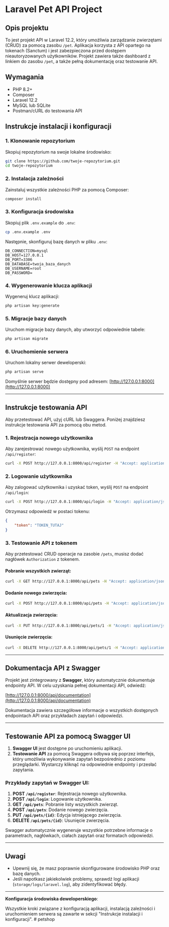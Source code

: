 # Laravel Pet API Project

## Opis projektu

To jest projekt API w Laravel 12.2, który umożliwia zarządzanie zwierzętami (CRUD) za pomocą zasobu `/pet`. Aplikacja korzysta z API opartego na tokenach (Sanctum) i jest zabezpieczona przed dostępem nieautoryzowanych użytkowników. Projekt zawiera także dashboard z linkiem do zasobu `/pet`, a także pełną dokumentację oraz testowanie API.

## Wymagania

- PHP 8.2+
- Composer
- Laravel 12.2
- MySQL lub SQLite
- Postman/cURL do testowania API

## Instrukcje instalacji i konfiguracji

### 1. Klonowanie repozytorium

Skopiuj repozytorium na swoje lokalne środowisko:

```bash
git clone https://github.com/twoje-repozytorium.git
cd twoje-repozytorium
```

### 2. Instalacja zależności

Zainstaluj wszystkie zależności PHP za pomocą Composer:

```bash
composer install
```

### 3. Konfiguracja środowiska

Skopiuj plik `.env.example` do `.env`:

```bash
cp .env.example .env
```

Następnie, skonfiguruj bazę danych w pliku `.env`:

```env
DB_CONNECTION=mysql
DB_HOST=127.0.0.1
DB_PORT=3306
DB_DATABASE=twoja_baza_danych
DB_USERNAME=root
DB_PASSWORD=
```

### 4. Wygenerowanie klucza aplikacji

Wygeneruj klucz aplikacji:

```bash
php artisan key:generate
```

### 5. Migracje bazy danych

Uruchom migracje bazy danych, aby utworzyć odpowiednie tabele:

```bash
php artisan migrate
```

### 6. Uruchomienie serwera

Uruchom lokalny serwer deweloperski:

```bash
php artisan serve
```

Domyślnie serwer będzie dostępny pod adresem: [http://127.0.0.1:8000](http://127.0.0.1:8000)

---

## Instrukcje testowania API

Aby przetestować API, użyj cURL lub Swaggera. Poniżej znajdziesz instrukcje testowania API za pomocą obu metod.

### 1. Rejestracja nowego użytkownika

Aby zarejestrować nowego użytkownika, wyślij `POST` na endpoint `/api/register`:

```bash
curl -X POST http://127.0.0.1:8000/api/register -H "Accept: application/json" -d "name=Test User&email=test@example.com&password=password123&password_confirmation=password123"
```

### 2. Logowanie użytkownika

Aby zalogować użytkownika i uzyskać token, wyślij `POST` na endpoint `/api/login`:

```bash
curl -X POST http://127.0.0.1:8000/api/login -H "Accept: application/json" -d "email=test@example.com&password=password123"
```

Otrzymasz odpowiedź w postaci tokenu:

```json
{
    "token": "TOKEN_TUTAJ"
}
```

### 3. Testowanie API z tokenem

Aby przetestować CRUD operacje na zasobie `/pets`, musisz dodać nagłówek `Authorization` z tokenem.

#### Pobranie wszystkich zwierząt:

```bash
curl -X GET http://127.0.0.1:8000/api/pets -H "Accept: application/json" -H "Authorization: Bearer TOKEN_TUTAJ"
```

#### Dodanie nowego zwierzęcia:

```bash
curl -X POST http://127.0.0.1:8000/api/pets -H "Accept: application/json" -H "Authorization: Bearer TOKEN_TUTAJ" -d "name=Dog&species=Canine"
```

#### Aktualizacja zwierzęcia:

```bash
curl -X PUT http://127.0.0.1:8000/api/pets/1 -H "Accept: application/json" -H "Authorization: Bearer TOKEN_TUTAJ" -d "name=Updated Dog&species=Canine"
```

#### Usunięcie zwierzęcia:

```bash
curl -X DELETE http://127.0.0.1:8000/api/pets/1 -H "Accept: application/json" -H "Authorization: Bearer TOKEN_TUTAJ"
```

---

## Dokumentacja API z Swagger

Projekt jest zintegrowany z **Swagger**, który automatycznie dokumentuje endpointy API. W celu uzyskania pełnej dokumentacji API, odwiedź:

[http://127.0.0.1:8000/api/documentation](http://127.0.0.1:8000/api/documentation)

Dokumentacja zawiera szczegółowe informacje o wszystkich dostępnych endpointach API oraz przykładach zapytań i odpowiedzi.

---

## Testowanie API za pomocą Swagger UI

1. **Swagger UI** jest dostępne po uruchomieniu aplikacji.
2. **Testowanie API** za pomocą Swaggera odbywa się poprzez interfejs, który umożliwia wykonywanie zapytań bezpośrednio z poziomu przeglądarki. Wystarczy kliknąć na odpowiednie endpointy i przesłać zapytania.

### Przykłady zapytań w Swagger UI:

1. **POST `/api/register`**: Rejestracja nowego użytkownika.
2. **POST `/api/login`**: Logowanie użytkownika.
3. **GET `/api/pets`**: Pobranie listy wszystkich zwierząt.
4. **POST `/api/pets`**: Dodanie nowego zwierzęcia.
5. **PUT `/api/pets/{id}`**: Edycja istniejącego zwierzęcia.
6. **DELETE `/api/pets/{id}`**: Usunięcie zwierzęcia.

Swagger automatycznie wygeneruje wszystkie potrzebne informacje o parametrach, nagłówkach, ciałach zapytań oraz formatach odpowiedzi.

---

## Uwagi

- Upewnij się, że masz poprawnie skonfigurowane środowisko PHP oraz bazę danych.
- Jeśli napotkasz jakiekolwiek problemy, sprawdź logi aplikacji (`storage/logs/laravel.log`), aby zidentyfikować błędy.

---

**Konfiguracja środowiska deweloperskiego**:

Wszystkie kroki związane z konfiguracją aplikacji, instalacją zależności i uruchomieniem serwera są zawarte w sekcji "Instrukcje instalacji i konfiguracji".
#   p e t s h o p 
 
 
